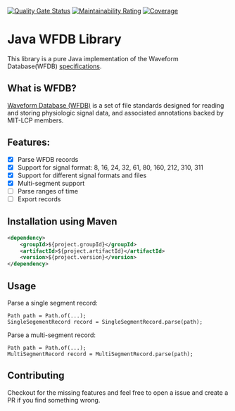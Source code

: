 [![Quality Gate Status](https://sonarcloud.io/api/project_badges/measure?project=oclay1st_WFDB&metric=alert_status)](https://sonarcloud.io/summary/new_code?id=oclay1st_WFDB)
[![Maintainability Rating](https://sonarcloud.io/api/project_badges/measure?project=oclay1st_WFDB&metric=sqale_rating)](https://sonarcloud.io/summary/new_code?id=oclay1st_WFDB)
[![Coverage](https://sonarcloud.io/api/project_badges/measure?project=oclay1st_WFDB&metric=coverage)](https://sonarcloud.io/summary/new_code?id=oclay1st_WFDB)
# Java WFDB Library
This library is a pure Java implementation of the Waveform Database(WFDB) [specifications](https://github.com/wfdb/wfdb-spec).

## What is WFDB?
[Waveform Database (WFDB)](https://wfdb.io) is a set of file standards designed for reading and storing physiologic signal data, and associated annotations backed by MIT-LCP members.

## Features:
- [x] Parse WFDB records
- [x] Support for signal format: 8, 16, 24, 32, 61, 80, 160, 212, 310, 311
- [x] Support for different signal formats and files
- [x] Multi-segment support
- [ ] Parse ranges of time
- [ ] Export records

## Installation using Maven

```xml
<dependency>
    <groupId>${project.groupId}</groupId>
    <artifactId>${project.artifactId}</artifactId>
    <version>${project.version}</version>
</dependency>
```

## Usage
Parse a single segment record:
```
Path path = Path.of(...);
SingleSegementRecord record = SingleSegmentRecord.parse(path);
```

Parse a multi-segment record:
```
Path path = Path.of(...);
MultiSegmentRecord record = MultiSegmentRecord.parse(path);
```

## Contributing
Checkout for the missing features and feel free to open a issue and create a PR if you find something wrong.

